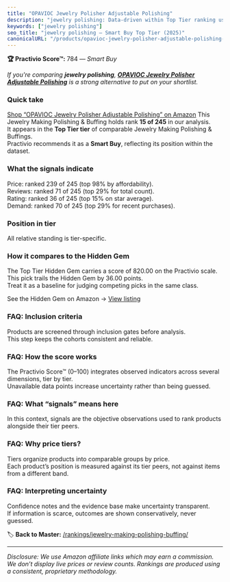 ```yaml
---
title: "OPAVIOC Jewelry Polisher Adjustable Polishing"
description: "jewelry polishing: Data-driven within Top Tier ranking using the Practivio Score™. Positioned by quality, value, demand, findability, momentum."
keywords: ["jewelry polishing"]
seo_title: "jewelry polishing — Smart Buy Top Tier (2025)"
canonicalURL: "/products/opavioc-jewelry-polisher-adjustable-polishing-B0B42HKC4Q/"
---
```


**🏆 Practivio Score™:** 784 — _Smart Buy_


*If you're comparing **jewelry polishing**, **[OPAVIOC Jewelry Polisher Adjustable Polishing](https://www.amazon.com/dp/B0B42HKC4Q?tag=practivio-20)** is a strong alternative to put on your shortlist.*
### Quick take
[Shop “OPAVIOC Jewelry Polisher Adjustable Polishing” on Amazon](https://www.amazon.com/dp/B0B42HKC4Q?tag=practivio-20)
This Jewelry Making Polishing & Buffing holds rank **15 of 245** in our analysis.  
It appears in the **Top Tier tier** of comparable Jewelry Making Polishing & Buffings.  
Practivio recommends it as a **Smart Buy**, reflecting its position within the dataset.

### What the signals indicate
Price: ranked 239 of 245 (top 98% by affordability).  
Reviews: ranked 71 of 245 (top 29% for total count).  
Rating: ranked 36 of 245 (top 15% on star average).  
Demand: ranked 70 of 245 (top 29% for recent purchases).

### Position in tier
All relative standing is tier-specific.

### How it compares to the Hidden Gem
The Top Tier Hidden Gem carries a score of 820.00 on the Practivio scale.  
This pick trails the Hidden Gem by 36.00 points.  
Treat it as a baseline for judging competing picks in the same class.  

See the Hidden Gem on Amazon → [View listing](https://www.amazon.com/dp/B09GK5376X?tag=practivio-20)

### FAQ: Inclusion criteria
Products are screened through inclusion gates before analysis.  
This step keeps the cohorts consistent and reliable.

### FAQ: How the score works
The Practivio Score™ (0–100) integrates observed indicators across several dimensions, tier by tier.  
Unavailable data points increase uncertainty rather than being guessed.

### FAQ: What “signals” means here
In this context, signals are the objective observations used to rank products alongside their tier peers.

### FAQ: Why price tiers?
Tiers organize products into comparable groups by price.  
Each product’s position is measured against its tier peers, not against items from a different band.

### FAQ: Interpreting uncertainty
Confidence notes and the evidence base make uncertainty transparent.  
If information is scarce, outcomes are shown conservatively, never guessed.


🏷️ **Back to Master:** [/rankings/jewelry-making-polishing-buffing/](/rankings/jewelry-making-polishing-buffing/)

---
_Disclosure: We use Amazon affiliate links which may earn a commission. We don’t display live prices or review counts. Rankings are produced using a consistent, proprietary methodology._

